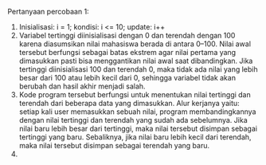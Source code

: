 Pertanyaan percobaan 1:
1. Inisialisasi: i = 1; kondisi: i <= 10; update: i++
2. Variabel tertinggi diinisialisasi dengan 0 dan terendah dengan 100 karena diasumsikan nilai mahasiswa berada di antara 0–100. Nilai awal tersebut berfungsi sebagai batas ekstrem agar nilai pertama yang dimasukkan pasti bisa menggantikan nilai awal saat dibandingkan. Jika tertinggi diinisialisasi 100 dan terendah 0, maka tidak ada nilai yang lebih besar dari 100 atau lebih kecil dari 0, sehingga variabel tidak akan berubah dan hasil akhir menjadi salah.
3. Kode program tersebut berfungsi untuk menentukan nilai tertinggi dan terendah dari beberapa data yang dimasukkan. Alur kerjanya yaitu: setiap kali user memasukkan sebuah nilai, program membandingkannya dengan nilai tertinggi dan terendah yang sudah ada sebelumnya. Jika nilai baru lebih besar dari tertinggi, maka nilai tersebut disimpan sebagai tertinggi yang baru. Sebaliknya, jika nilai baru lebih kecil dari terendah, maka nilai tersebut disimpan sebagai terendah yang baru.
4. 
